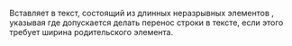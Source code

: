 Вставляет в текст, состоящий из длинных неразрывных элементов <wbr>,
указывая где допускается делать перенос строки в тексте, если этого требует ширина родительского элемента.
